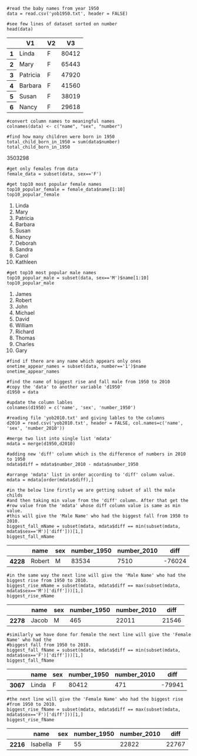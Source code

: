 

```
#read the baby names from year 1950
data = read.csv('yob1950.txt', header = FALSE)
```


```
#see few lines of dataset sorted on number
head(data)
```


<table>
<thead><tr><th></th><th scope=col>V1</th><th scope=col>V2</th><th scope=col>V3</th></tr></thead>
<tbody>
	<tr><th scope=row>1</th><td>Linda</td><td>F</td><td>80412</td></tr>
	<tr><th scope=row>2</th><td>Mary</td><td>F</td><td>65443</td></tr>
	<tr><th scope=row>3</th><td>Patricia</td><td>F</td><td>47920</td></tr>
	<tr><th scope=row>4</th><td>Barbara</td><td>F</td><td>41560</td></tr>
	<tr><th scope=row>5</th><td>Susan</td><td>F</td><td>38019</td></tr>
	<tr><th scope=row>6</th><td>Nancy</td><td>F</td><td>29618</td></tr>
</tbody>
</table>




```
#convert column names to meaningful names
colnames(data) <- c("name", "sex", "number")
```


```
#find how many children were born in 1950
total_child_born_in_1950 = sum(data$number)
total_child_born_in_1950
```


3503298



```
#get only females from data
female_data = subset(data, sex=='F')
```


```
#get top10 most popular female names
top10_popular_female = female_data$name[1:10]
top10_popular_female
```


<ol class=list-inline>
	<li>Linda</li>
	<li>Mary</li>
	<li>Patricia</li>
	<li>Barbara</li>
	<li>Susan</li>
	<li>Nancy</li>
	<li>Deborah</li>
	<li>Sandra</li>
	<li>Carol</li>
	<li>Kathleen</li>
</ol>




```
#get top10 most popular male names
top10_popular_male = subset(data, sex=='M')$name[1:10]
top10_popular_male
```


<ol class=list-inline>
	<li>James</li>
	<li>Robert</li>
	<li>John</li>
	<li>Michael</li>
	<li>David</li>
	<li>William</li>
	<li>Richard</li>
	<li>Thomas</li>
	<li>Charles</li>
	<li>Gary</li>
</ol>




```
#find if there are any name which appears only ones
onetime_appear_names = subset(data, number=='1')$name
onetime_appear_names
```


<ol class=list-inline>
</ol>




```
#find the name of biggest rise and fall male from 1950 to 2010
#copy the 'data' to another variable 'd1950'
d1950 = data
```


```
#update the column lables
colnames(d1950) = c('name', 'sex', 'number_1950')
```


```
#reading file 'yob2010.txt' and giving lables to the columns
d2010 = read.csv('yob2010.txt', header = FALSE, col.names=c('name', 'sex', 'number_2010'))
```


```
#merge two list into single list 'mdata'
mdata = merge(d1950,d2010)
```


```
#adding new 'diff' column which is the difference of numbers in 2010 to 1950
mdata$diff = mdata$number_2010 - mdata$number_1950
```


```
#arrange 'mdata' list in order according to 'diff' column value.
mdata = mdata[order(mdata$diff),]
```


```
#in the below line firstly we are getting subset of all the male childs 
#and then taking min value from the 'diff' column. After that get the 
#row value from the 'mdata' whose diff column value is same as min value.
#this will give the 'Male Name' who had the biggest fall from 1950 to 2010.
biggest_fall_mName = subset(mdata, mdata$diff == min(subset(mdata, mdata$sex=='M')['diff']))[1,]
biggest_fall_mName
```


<table>
<thead><tr><th></th><th scope=col>name</th><th scope=col>sex</th><th scope=col>number_1950</th><th scope=col>number_2010</th><th scope=col>diff</th></tr></thead>
<tbody>
	<tr><th scope=row>4228</th><td>Robert</td><td>M</td><td>83534</td><td>7510</td><td>-76024</td></tr>
</tbody>
</table>




```
#in the same way the next line will give the 'Male Name' who had the biggest rise from 1950 to 2010.
biggest_rise_mName = subset(mdata, mdata$diff == max(subset(mdata, mdata$sex=='M')['diff']))[1,]
biggest_rise_mName
```


<table>
<thead><tr><th></th><th scope=col>name</th><th scope=col>sex</th><th scope=col>number_1950</th><th scope=col>number_2010</th><th scope=col>diff</th></tr></thead>
<tbody>
	<tr><th scope=row>2278</th><td>Jacob</td><td>M</td><td>465</td><td>22011</td><td>21546</td></tr>
</tbody>
</table>




```
#similarly we have done for female the next line will give the 'Female Name' who had the 
#biggest fall from 1950 to 2010.
biggest_fall_fName = subset(mdata, mdata$diff == min(subset(mdata, mdata$sex=='F')['diff']))[1,]
biggest_fall_fName
```


<table>
<thead><tr><th></th><th scope=col>name</th><th scope=col>sex</th><th scope=col>number_1950</th><th scope=col>number_2010</th><th scope=col>diff</th></tr></thead>
<tbody>
	<tr><th scope=row>3067</th><td>Linda</td><td>F</td><td>80412</td><td>471</td><td>-79941</td></tr>
</tbody>
</table>




```
#the next line will give the 'Female Name' who had the biggest rise  
#from 1950 to 2010.
biggest_rise_fName = subset(mdata, mdata$diff == max(subset(mdata, mdata$sex=='F')['diff']))[1,]
biggest_rise_fName
```


<table>
<thead><tr><th></th><th scope=col>name</th><th scope=col>sex</th><th scope=col>number_1950</th><th scope=col>number_2010</th><th scope=col>diff</th></tr></thead>
<tbody>
	<tr><th scope=row>2216</th><td>Isabella</td><td>F</td><td>55</td><td>22822</td><td>22767</td></tr>
</tbody>
</table>


